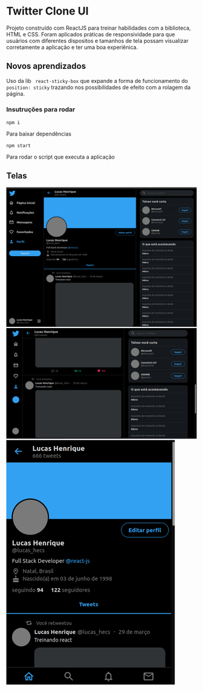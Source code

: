 # Twitter Clone UI

Projeto construído com ReactJS para treinar habilidades com a biblioteca, HTML e CSS. Foram aplicados práticas de responsividade para que usuários com diferentes dispositos e tamanhos de tela possam visualizar corretamente a aplicação e ter uma boa experiênica. 

## Novos aprendizados
Uso da lib ``` react-sticky-box``` que expande a forma de funcionamento do ``` position: sticky``` trazando nos possibilidades de efeito com a rolagem da página.

### Insutruções para rodar 
```
npm i
```
Para baixar dependências

```
npm start
```
Para rodar o script que executa a aplicação

## Telas


<img src="./screens/main.png">
<img src="./screens/tablet.png">
<img src="./screens/cellphone.png">

